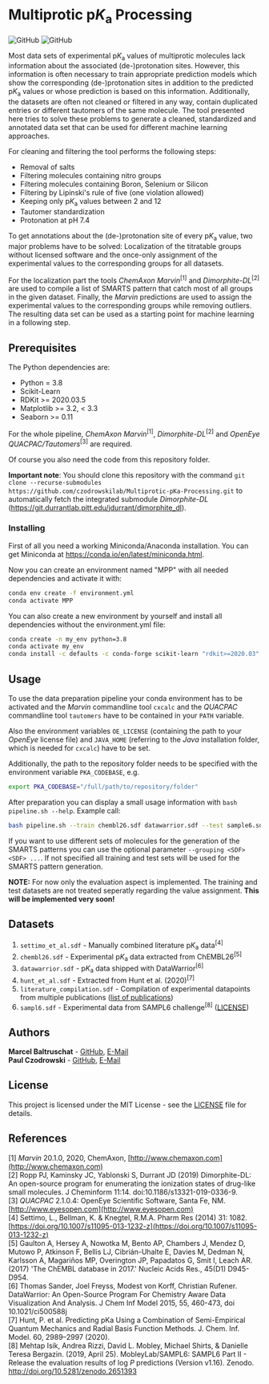 # Multiprotic p*K*<sub>a</sub> Processing
![GitHub](https://img.shields.io/github/license/czodrowskilab/Multiprotic-pKa-Processing)
![GitHub](https://img.shields.io/badge/Stage-BETA-blue)

Most data sets of experimental p*K*<sub>a</sub> values of multiprotic molecules lack information about the associated (de-)protonation sites. However, this information is often necessary to train appropriate prediction models which show the corresponding (de-)protonation sites in addition to the predicted p*K*<sub>a</sub> values or whose prediction is based on this information. Additionally, the datasets are often not cleaned or filtered in any way, contain duplicated entries or different tautomers of the same molecule. The tool presented here tries to solve these problems to generate a cleaned, standardized and annotated data set that can be used for different machine learning approaches. 

For cleaning and filtering the tool performs the following steps:
* Removal of salts
* Filtering molecules containing nitro groups
* Filtering molecules containing Boron, Selenium or Silicon
* Filtering by Lipinski's rule of five (one violation allowed)
* Keeping only p*K*<sub>a</sub> values between 2 and 12
* Tautomer standardization
* Protonation at pH 7.4

To get annotations about the (de-)protonation site of every p*K*<sub>a</sub> value, two major 
problems have to be solved: Localization of the titratable groups without licensed software and the once-only assignment of the experimental values to the corresponding groups for all datasets. 

For the localization part the tools *ChemAxon Marvin*<sup>[1]</sup> and *Dimorphite-DL*<sup>[2]</sup> are used to compile a list of SMARTS pattern that catch most of all groups in the given dataset. Finally, the *Marvin* predictions are used to assign the experimental values to the corresponding groups while removing outliers. The resulting data set can be used as a starting point for machine learning in a following step.


## Prerequisites

The Python dependencies are:
* Python = 3.8
* Scikit-Learn
* RDKit >= 2020.03.5
* Matplotlib >= 3.2, < 3.3 
* Seaborn >= 0.11

For the whole pipeline, *ChemAxon Marvin*<sup>[1]</sup>, *Dimorphite-DL*<sup>[2]</sup> and *OpenEye QUACPAC/Tautomers*<sup>[3]</sup> are required.

Of course you also need the code from this repository folder.

**Important note**: You should clone this repository with the command 
`git clone --recurse-submodules https://github.com/czodrowskilab/Multiprotic-pKa-Processing.git` to automatically
fetch the integrated submodule *Dimorphite-DL* (https://git.durrantlab.pitt.edu/jdurrant/dimorphite_dl).

### Installing

First of all you need a working Miniconda/Anaconda installation. You can get
Miniconda at https://conda.io/en/latest/miniconda.html.

Now you can create an environment named "MPP" with all needed dependencies and
activate it with:
```bash
conda env create -f environment.yml
conda activate MPP
```

You can also create a new environment by yourself and install all dependencies without the
environment.yml file:
```bash
conda create -n my_env python=3.8
conda activate my_env
conda install -c defaults -c conda-forge scikit-learn "rdkit>=2020.03" matplotlib=3.2 "seaborn>=0.11"
```

## Usage
To use the data preparation pipeline your conda environment has to be activated and the *Marvin* commandline tool `cxcalc` and the *QUACPAC* commandline tool `tautomers` have to be contained in your `PATH` variable.

Also the environment variables `OE_LICENSE` (containing the path to your *OpenEye* license
file) and `JAVA_HOME` (referring to the *Java* installation folder, which is needed for 
`cxcalc`) have to be set.

Additionally, the path to the repository folder needs to be specified with the environment variable `PKA_CODEBASE`, e.g.
```bash
export PKA_CODEBASE="/full/path/to/repository/folder"
```

After preparation you can display a small usage information with `bash pipeline.sh --help`.
Example call:
```bash
bash pipeline.sh --train chembl26.sdf datawarrior.sdf --test sample6.sdf
```

If you want to use different sets of molecules for the generation of the SMARTS patterns you can
use the optional parameter `--grouping <SDF> <SDF> ...`. If not specified all training and test sets will
be used for the SMARTS pattern generation.

**NOTE:** For now only the evaluation aspect is implemented. The training and test datasets are not
treated seperatly regarding the value assignment. **This will be implemented very soon!**

## Datasets

1. `settimo_et_al.sdf` - Manually combined literature p<i>K</i><sub>a</sub> data<sup>[4]</sup>
2. `chembl26.sdf` - Experimental p<i>K</i><sub>a</sub> data extracted from ChEMBL26<sup>[5]</sup>
3. `datawarrior.sdf` - p<i>K</i><sub>a</sub> data shipped with DataWarrior<sup>[6]</sup>
4. `hunt_et_al.sdf` - Extracted from Hunt et al. (2020)<sup>[7]</sup>
5. `literature_compilation.sdf` - Compilation of experimental datapoints from multiple publications 
([list of publications](datasets/literature_compilation_publications.txt))
6. `sampl6.sdf` - Experimental data from SAMPL6 challenge<sup>[8]</sup> ([LICENSE](datasets/sampl6.LICENSE))

## Authors

**Marcel Baltruschat** - [GitHub](https://github.com/mrcblt), [E-Mail](mailto:marcel.baltruschat@tu-dortmund.de)<br>
**Paul Czodrowski** - [GitHub](https://github.com/czodrowskilab), [E-Mail](mailto:paul.czodrowski@tu-dortmund.de)

## License

This project is licensed under the MIT License - see the [LICENSE](LICENSE) file for details.

## References

[1] *Marvin* 20.1.0, 2020, ChemAxon, [http://www.chemaxon.com](http://www.chemaxon.com) <br>
[2] Ropp PJ, Kaminsky JC, Yablonski S, Durrant JD (2019) Dimorphite-DL: An
open-source program for enumerating the ionization states of drug-like small
molecules. J Cheminform 11:14. doi:10.1186/s13321-019-0336-9. <br>
[3] *QUACPAC* 2.1.0.4: OpenEye Scientific Software, Santa Fe, NM. [http://www.eyesopen.com](http://www.eyesopen.com) <br>
[4] Settimo, L., Bellman, K. & Knegtel, R.M.A. Pharm Res (2014) 31: 1082. 
[https://doi.org/10.1007/s11095-013-1232-z](https://doi.org/10.1007/s11095-013-1232-z) <br>
[5] Gaulton A, Hersey A, Nowotka M, Bento AP, Chambers J, Mendez D, Mutowo P, Atkinson F, 
Bellis LJ, Cibrián-Uhalte E, Davies M, Dedman N, Karlsson A, Magariños MP, Overington JP, 
Papadatos G, Smit I, Leach AR. (2017) 'The ChEMBL database in 2017.' Nucleic Acids Res., 
45(D1) D945-D954. <br>
[6] Thomas Sander, Joel Freyss, Modest von Korff, Christian Rufener. DataWarrior: An Open-Source 
Program For Chemistry Aware Data Visualization And Analysis. J Chem Inf Model 
2015, 55, 460-473, doi 10.1021/ci500588j <br>
[7] Hunt, P. et al. Predicting pKa Using a Combination of Semi-Empirical Quantum Mechanics and Radial 
Basis Function Methods. J. Chem. Inf. Model. 60, 2989–2997 (2020). <br>
[8] Mehtap Isik, Andrea Rizzi, David L. Mobley, Michael Shirts, & Danielle Teresa Bergazin. (2019, April 25). 
MobleyLab/SAMPL6: SAMPL6 Part II - Release the evaluation results of log *P* predictions (Version v1.16). Zenodo. 
http://doi.org/10.5281/zenodo.2651393 <br>
